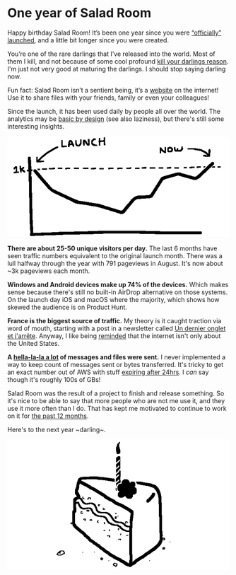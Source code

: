 <!-- pinned: true -->
<!-- thumbnail: ./slice_of_cake.gif -->
<!-- thumbnail_alt: Illustration of a slice of cake with one candle -->
<!-- twitterSocialImage: ./slice_of_cake.gif -->

# One year of Salad Room

Happy birthday Salad Room! It’s been one year since you were [“officially” launched](https://www.producthunt.com/posts/salad-room), and a little bit longer since you were created.

You’re one of the rare darlings that I’ve released into the world. Most of them I kill, and not because of some cool profound [kill your darlings reason](https://www.masterclass.com/articles/what-does-it-mean-to-kill-your-darlings#:~:text=%E2%80%9CKill%20your%20darlings%E2%80%9D%20is%20a,sake%20of%20your%20overall%20story.). I'm just not very good at maturing the darlings. I should stop saying darling now.

Fun fact: Salad Room isn’t a sentient being, it’s a [website](https://saladroom.net) on the internet! Use it to share files with your friends, family or even your colleagues!

Since the launch, it has been used daily by people all over the world. The analytics may be [basic by design](https://github.com/saladroom/help/blob/main/faq.md#do-you-track-analytics) (see also laziness), but there's still some interesting insights.

![Illustration of a graph showing monthly unique visitors over 1 year.](graph.gif)

**There are about 25-50 unique visitors per day.** The last 6 months have seen traffic numbers equivalent to the original launch month. There was a lull halfway through the year with 791 pageviews in August. It's now about ~3k pageviews each month.

**Windows and Android devices make up 74% of the devices.** Which makes sense because there's still no built-in AirDrop alternative on those systems. On the launch day iOS and macOS where the majority, which shows how skewed the audience is on Product Hunt.

**France is the biggest source of traffic.** My theory is it caught traction via word of mouth, starting with a post in a newsletter called [Un dernier onglet et j'arrête](https://dernieronglet.substack.com/p/un-dernier-onglet-et-jarrte?s=r#:~:text=%E2%86%92%20Un%20outil%20pour%20transf%C3%A9rer%20super%20facilement%20des%20fichiers%20d%27un%20ordinateur%20%C3%A0%20un%20t%C3%A9l%C3%A9phone%20ou%20un%20autre%20appareil%20(comme%20Airdrop%2C%20mais%20pour%20tous%C2%B7tes%20!)). Anyway, I like being [reminded](https://twitter.com/anthonyec/status/1368316225038745605) that the internet isn't only about the United States.

**A [hella-la-la a lot](https://youtu.be/5mFPS6ln6xk?t=9) of messages and files were sent.** I never implemented a way to keep count of messages sent or bytes transferred. It's tricky to get an exact number out of AWS with stuff [expiring after 24hrs](https://github.com/saladroom/help/blob/main/faq.md#how-long-do-files-stay-on-the-server). I _can_ say though it's roughly 100s of GBs!

Salad Room was the result of a project to finish and release something. So it's nice to be able to say that more people who are not me use it, and they use it more often than I do. That has kept me motivated to continue to work on it for [the past 12 months](features.html).

Here's to the next year ~darling~.

![Illustration of a slice of cake](slice_of_cake.gif)
